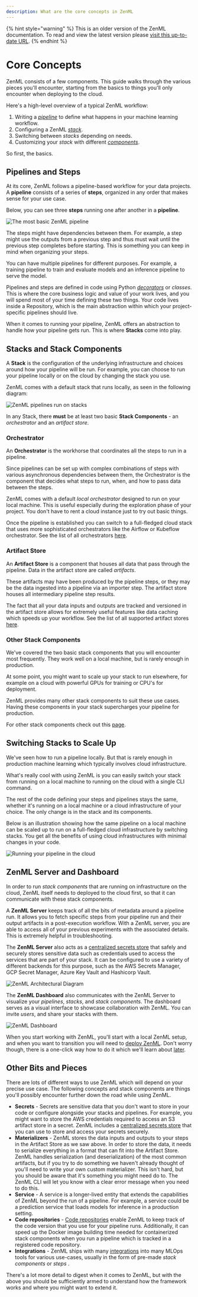 ```yaml
---
description: What are the core concepts in ZenML
---
```


{% hint style="warning" %}
This is an older version of the ZenML documentation. To read and view the latest version please [visit this up-to-date URL](https://docs.zenml.io).
{% endhint %}


# Core Concepts

ZenML consists of a few components. This guide walks through the various pieces you'll encounter, starting from the basics to things you'll only encounter when deploying to the cloud. 

Here's a high-level overview of a typical ZenML workflow:

1. Writing a *[pipeline](../starter-guide/pipelines/pipelines.md)* to define what happens in your machine learning workflow.
2. Configuring a ZenML *[stack](../starter-guide/stacks/stacks.md)*.
3. Switching between *stacks* depending on needs.
4. Customizing your *stack* with different *[components](../starter-guide/stacks/registering-stacks.md)*.

So first, the basics.

## Pipelines and Steps

At its core, ZenML follows a pipeline-based workflow for your data projects.
A **pipeline** consists of a series of **steps**, organized in any order that makes sense for your use case. 

Below, you can see three **steps** running one after another in a **pipeline**. 

![The most basic ZenML pipeline](../assets/core_concepts/01_pipeline.png)

The steps might have dependencies between them. 
For example, a step might use the outputs from a previous step and thus must wait until the previous step completes before starting. This is something you can keep in mind when organizing your steps.

You can have multiple pipelines for different purposes. For example, a training pipeline to train and evaluate models and an inference pipeline to serve the model.

Pipelines and steps are defined in code using Python *[decorators](https://www.freecodecamp.org/news/python-decorators-explained-with-examples/)* or *classes*.
This is where the core business logic and
value of your work lives, and you will spend most of your time defining these two things. Your code lives inside a Repository, which is the main abstraction within which your project-specific pipelines should live.

When it comes to running your pipeline, ZenML offers an abstraction to handle how your pipeline gets run. This is where **Stacks** come into play.

## Stacks and Stack Components
A **Stack** is the configuration of the underlying infrastructure and choices around how your pipeline will be run. For example, you can choose to run your pipeline locally or on the cloud by changing the stack you use.

ZenML comes with a default stack that runs locally, as seen in the following diagram:

![ZenML pipelines run on stacks](../assets/core_concepts/02_pipeline_local_stack.png)

In any Stack, there **must** be at least two basic **Stack Components** - an *orchestrator* and an *artifact store*.

### Orchestrator

An **Orchestrator** is the workhorse that coordinates all the steps to run in a pipeline.

Since pipelines can be set up with complex combinations of steps with various asynchronous dependencies between them, the Orchestrator is the component that decides what steps to run, when, and how to pass data between the steps.

ZenML comes with a default *local orchestrator* designed to run on your local machine. This is useful especially during the exploration phase of your project. You don't have to rent a cloud instance just to try out basic things.

Once the pipeline is established you can switch to a full-fledged cloud stack that uses more sophisticated orchestrators like the Airflow or Kubeflow orchestrator. See the list of all orchestrators [here](../component-gallery/orchestrators/orchestrators.md).

### Artifact Store

An **Artifact Store** is a component that houses all data that pass through the pipeline.
Data in the artifact store are called *artifacts*.

These artifacts may have been produced by the pipeline steps, or they may be the
data ingested into a pipeline via an importer step.
The artifact store houses all intermediary pipeline step results.

The fact that all your data inputs and outputs are tracked
and versioned in the artifact store allows for extremely useful features
like data caching which speeds up your workflow. See the list of all supported artifact stores [here](../component-gallery/artifact-stores/artifact-stores.md).

### Other Stack Components

We've covered the two basic stack components that you will encounter most frequently. They work well on a local machine, but is rarely enough in production.

At some point, you might want to scale up your stack to run elsewhere, for example on a cloud with powerful GPUs for training or CPU's for deployment.

ZenML provides many other stack components to suit these use cases.
Having these components in your stack supercharges your pipeline for production.

For other stack components check out this [page](../component-gallery/categories.md).

## Switching Stacks to Scale Up

We've seen how to run a pipeline locally. But that is rarely enough in production machine learning which typically involves cloud infrastructure.

What's really cool with using ZenML is you can easily switch your stack from running on a local machine to running on the cloud with a single CLI command.

The rest of the code defining your steps and pipelines stays the same, whether it's running on a local machine or a cloud infrastructure of your choice.
The only change is in the stack and its components.

Below is an illustration showing how the same pipeline on a local machine can be scaled up to run on a full-fledged cloud infrastructure by switching stacks. You get all the benefits of using cloud infrastructures with minimal changes in your code.

![Running your pipeline in the cloud](../assets/core_concepts/03_multi_stack.png)

## ZenML Server and Dashboard

In order to run *stack components* that are running on infrastructure on the cloud, ZenML itself needs to deployed to the cloud first, so that it can communicate with these stack components.

A **ZenML Server** keeps track of all the bits of metadata around a pipeline run. It allows you to fetch specific steps from your pipeline run and their output artifacts in a post-execution workflow. With a ZenML server, you are able to access all of your previous experiments with the associated details.
This is extremely helpful in troubleshooting.

The **ZenML Server** also acts as a [centralized secrets store](../starter-guide/production-fundamentals/secrets-management.md) that safely and securely stores sensitive data such as credentials used to access the services that are part of your stack. It can be configured to use a variety of different backends for this purpose, such as the AWS Secrets Manager, GCP Secret Manager, Azure Key Vault and Hashicorp Vault.

![ZenML Architectural Diagram](../assets/core_concepts/04_architecture.png)

The **ZenML Dashboard** also communicates with the ZenML Server to visualize your *pipelines*, *stacks*, and *stack components*. The dashboard serves as a visual interface to showcase collaboration with ZenML. You can invite *users*, and share your stacks with them.

![ZenML Dashboard](../assets/pipelines_dashboard.png)

When you start working with ZenML, you'll start with a local ZenML setup, and when you want to transition you will need to [deploy ZenML](./deploying-zenml/deploying-zenml.md). Don't worry though, there is a one-click way how to do it which we'll learn about [later](../starter-guide/collaborate/collaborate.md).

## Other Bits and Pieces

There are lots of different ways to use ZenML which will depend on your precise
use case. The following concepts and stack components are things you'll possibly
encounter further down the road while using ZenML.

- **Secrets** - Secrets are sensitive data that you don't want to store in your
  code or configure alongside your stacks and pipelines. For example, you might
  want to store the AWS credentials required to access an S3 artifact store in a
  secret. ZenML includes a [centralized secrets store](../starter-guide/production-fundamentals/secrets-management.md)
  that you can use to store and access your secrets securely.
- **Materializers** - ZenML stores the data inputs and outputs to your steps in the
  Artifact Store as we saw above. In order to store the data, it needs to
  serialize everything in a format that can fit into the Artifact Store. ZenML
  handles serialization (and deserialization) of the most common artifacts, but
  if you try to do something we haven't already thought of you'll need to write
  your own custom materializer. This isn't hard, but you should be aware that
  it's something you might need do to. The ZenML CLI will let you know with a
  clear error message when you need to do this.
- **Service** - A service is a longer-lived entity that extends the capabilities of
  ZenML beyond the run of a pipeline. For example, a service could be a
  prediction service that loads models for inference in a production setting.
- **Code repositories** - [Code repositories](../starter-guide/production-fundamentals/code-repositories.md)
enable ZenML to keep track of the code version that you use for your pipeline runs. Additionally,
it can speed up the Docker image building time needed for containerized stack components when you run a pipeline which is tracked in a registered code repository.
- **Integrations** - ZenML ships with many [integrations](https://zenml.io/integrations) into many MLOps tools for various use-cases, usually in the form of pre-made *stack components* or *steps* .

There's a lot more detail to digest when it comes to ZenML, but with the above
you should be sufficiently armed to understand how the framework works and where
you might want to extend it.

